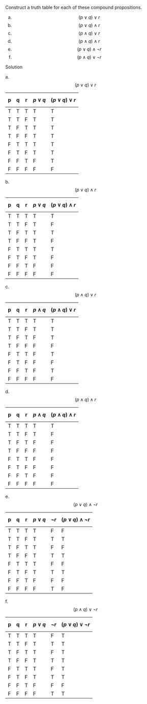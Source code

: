 Construct a truth table for each of these compound propositions.

1. $$(p \vee q) \vee r$$
2. $$(p \vee q) \wedge r$$
3. $$(p \wedge q) \vee r$$
4. $$(p \wedge q) \wedge r$$
5. $$(p \vee q) \wedge \neg r$$
6. $$(p \wedge q) \vee \neg r$$

Solution

a. $$(p \vee q) \vee r$$

|p|q|r|$$p \vee q$$|$$(p \vee q) \vee r$$|
|--|--|--|--|--|
|T|T|T|T|T|
|T|T|F|T|T|
|T|F|T|T|T|
|T|F|F|T|T|
|F|T|T|T|T|
|F|T|F|T|T|
|F|F|T|F|T|
|F|F|F|F|F|

b. $$(p \vee q) \wedge r$$

|p|q|r|$$p \vee q$$|$$(p \vee q) \wedge r$$|
|--|--|--|--|--|
|T|T|T|T|T|
|T|T|F|T|F|
|T|F|T|T|T|
|T|F|F|T|F|
|F|T|T|T|T|
|F|T|F|T|F|
|F|F|T|F|F|
|F|F|F|F|F|

c. $$(p \wedge q) \vee r$$

|p|q|r|$$p \wedge q$$|$$(p \wedge q) \vee r$$|
|--|--|--|--|--|
|T|T|T|T|T|
|T|T|F|T|T|
|T|F|T|F|T|
|T|F|F|F|F|
|F|T|T|F|T|
|F|T|F|F|F|
|F|F|T|F|T|
|F|F|F|F|F|

d. $$(p \wedge q) \wedge r$$

|p|q|r|$$p \wedge q$$|$$(p \wedge q) \wedge r$$|
|--|--|--|--|--|
|T|T|T|T|T|
|T|T|F|T|F|
|T|F|T|F|F|
|T|F|F|F|F|
|F|T|T|F|F|
|F|T|F|F|F|
|F|F|T|F|F|
|F|F|F|F|F|

e. $$(p \vee q) \wedge \neg r$$

|p|q|r|$$p \vee q$$|$$\neg r$$|$$(p \vee q) \wedge \neg r$$|
|--|--|--|--|--|--|
|T|T|T|T|F|F|
|T|T|F|T|T|T|
|T|F|T|T|F|F|
|T|F|F|T|T|T|
|F|T|T|T|F|F|
|F|T|F|T|T|T|
|F|F|T|F|F|F|
|F|F|F|F|T|F|

f. $$(p \wedge q) \vee \neg r$$

|p|q|r|$$p \vee q$$|$$\neg r$$|$$(p \vee q) \vee \neg r$$|
|--|--|--|--|--|--|
|T|T|T|T|F|T|
|T|T|F|T|T|T|
|T|F|T|T|F|T|
|T|F|F|T|T|T|
|F|T|T|T|F|T|
|F|T|F|T|T|T|
|F|F|T|F|F|F|
|F|F|F|F|T|T|

<style type="text/css">
    ol { list-style-type: lower-alpha; }
</style>